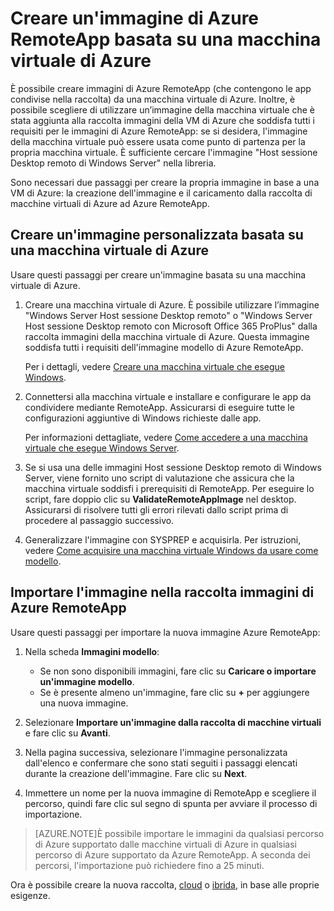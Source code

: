<properties 
    pageTitle="Creare un'immagine di Azure RemoteApp basata su una macchina virtuale di Azure | Microsoft Azure"
    description="Informazioni su come creare un'immagine per Azure RemoteApp iniziando con una macchina virtuale di Azure." 
    services="remoteapp" 
    documentationCenter="" 
    authors="lizap" 
    manager="mbaldwin" />

<tags 
    ms.service="remoteapp" 
    ms.workload="compute" 
    ms.tgt_pltfrm="na" 
    ms.devlang="na" 
    ms.topic="article" 
    ms.date="09/02/2015" 
    ms.author="elizapo" />



# Creare un'immagine di Azure RemoteApp basata su una macchina virtuale di Azure

È possibile creare immagini di Azure RemoteApp (che contengono le app condivise nella raccolta) da una macchina virtuale di Azure. Inoltre, è possibile scegliere di utilizzare un’immagine della macchina virtuale che è stata aggiunta alla raccolta immagini della VM di Azure che soddisfa tutti i requisiti per le immagini di Azure RemoteApp: se si desidera, l'immagine della macchina virtuale può essere usata come punto di partenza per la propria macchina virtuale. È sufficiente cercare l'immagine "Host sessione Desktop remoto di Windows Server" nella libreria.

Sono necessari due passaggi per creare la propria immagine in base a una VM di Azure: la creazione dell'immagine e il caricamento dalla raccolta di macchine virtuali di Azure ad Azure RemoteApp.

## Creare un'immagine personalizzata basata su una macchina virtuale di Azure

Usare questi passaggi per creare un'immagine basata su una macchina virtuale di Azure.

1. Creare una macchina virtuale di Azure. È possibile utilizzare l’immagine "Windows Server Host sessione Desktop remoto" o "Windows Server Host sessione Desktop remoto con Microsoft Office 365 ProPlus" dalla raccolta immagini della macchina virtuale di Azure. Questa immagine soddisfa tutti i requisiti dell'immagine modello di Azure RemoteApp. 

	Per i dettagli, vedere [Creare una macchina virtuale che esegue Windows](virtual-machines-windows-tutorial.md).

2. Connettersi alla macchina virtuale e installare e configurare le app da condividere mediante RemoteApp. Assicurarsi di eseguire tutte le configurazioni aggiuntive di Windows richieste dalle app.

	Per informazioni dettagliate, vedere [Come accedere a una macchina virtuale che esegue Windows Server](virtual-machines-log-on-windows-server.md).

3. Se si usa una delle immagini Host sessione Desktop remoto di Windows Server, viene fornito uno script di valutazione che assicura che la macchina virtuale soddisfi i prerequisiti di RemoteApp. Per eseguire lo script, fare doppio clic su **ValidateRemoteAppImage** nel desktop. Assicurarsi di risolvere tutti gli errori rilevati dallo script prima di procedere al passaggio successivo.

4. Generalizzare l'immagine con SYSPREP e acquisirla. Per istruzioni, vedere [Come acquisire una macchina virtuale Windows da usare come modello](../virtual-machines-capture-image-windows-server.md).

 

## Importare l'immagine nella raccolta immagini di Azure RemoteApp

Usare questi passaggi per importare la nuova immagine Azure RemoteApp:

1. Nella scheda **Immagini modello**:
	- Se non sono disponibili immagini, fare clic su **Caricare o importare un'immagine modello**. 
	- Se è presente almeno un'immagine, fare clic su **+** per aggiungere una nuova immagine.

2. Selezionare **Importare un'immagine dalla raccolta di macchine virtuali** e fare clic su **Avanti**.

3. Nella pagina successiva, selezionare l'immagine personalizzata dall'elenco e confermare che sono stati seguiti i passaggi elencati durante la creazione dell'immagine. Fare clic su **Next**.
4. Immettere un nome per la nuova immagine di RemoteApp e scegliere il percorso, quindi fare clic sul segno di spunta per avviare il processo di importazione.

> [AZURE.NOTE]È possibile importare le immagini da qualsiasi percorso di Azure supportato dalle macchine virtuali di Azure in qualsiasi percorso di Azure supportato da Azure RemoteApp. A seconda dei percorsi, l'importazione può richiedere fino a 25 minuti.

Ora è possibile creare la nuova raccolta, [cloud](remoteapp-create-cloud-deployment.md) o [ibrida](remoteapp-create-hybrid-deployment.md), in base alle proprie esigenze.
 

<!---HONumber=Sept15_HO2-->